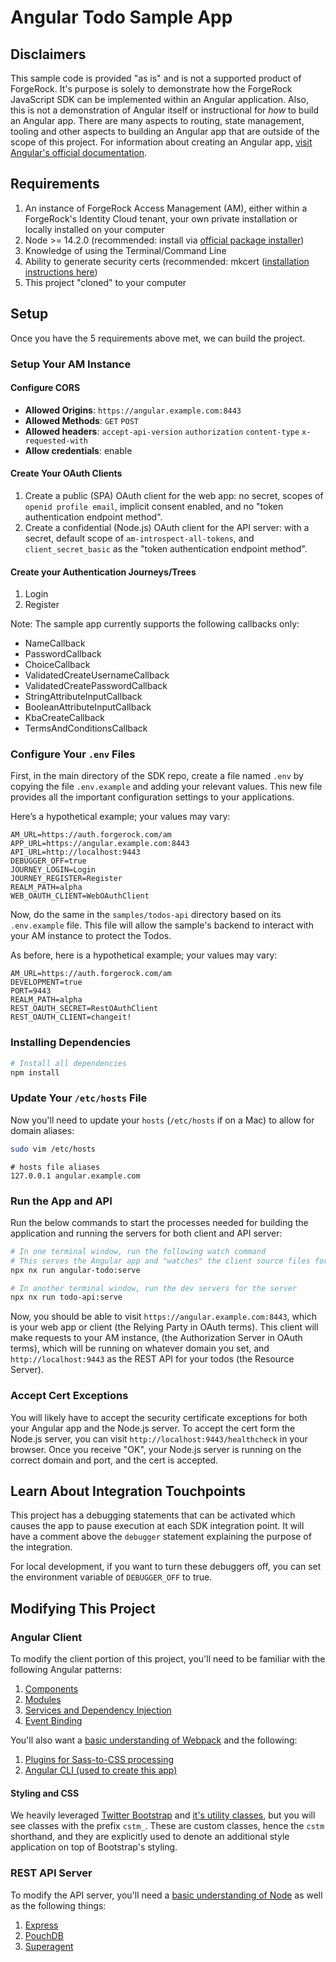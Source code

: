 # Angular Todo Sample App

## Disclaimers

This sample code is provided "as is" and is not a supported product of ForgeRock. It's purpose is solely to demonstrate how the ForgeRock JavaScript SDK can be implemented within an Angular application. Also, this is not a demonstration of Angular itself or instructional for _how_ to build an Angular app. There are many aspects to routing, state management, tooling and other aspects to building an Angular app that are outside of the scope of this project. For information about creating an Angular app, [visit Angular's official documentation](https://angular.io/cli).

## Requirements

1. An instance of ForgeRock Access Management (AM), either within a ForgeRock's Identity Cloud tenant, your own private installation or locally installed on your computer
2. Node >= 14.2.0 (recommended: install via [official package installer](https://nodejs.org/en/))
3. Knowledge of using the Terminal/Command Line
4. Ability to generate security certs (recommended: mkcert ([installation instructions here](https://github.com/FiloSottile/mkcert#installation))
5. This project "cloned" to your computer

## Setup

Once you have the 5 requirements above met, we can build the project.

### Setup Your AM Instance

#### Configure CORS

- **Allowed Origins**: `https://angular.example.com:8443`
- **Allowed Methods**: `GET` `POST`
- **Allowed headers**: `accept-api-version` `authorization` `content-type` `x-requested-with`
- **Allow credentials**: enable

#### Create Your OAuth Clients

1. Create a public (SPA) OAuth client for the web app: no secret, scopes of `openid profile email`, implicit consent enabled, and no "token authentication endpoint method".
2. Create a confidential (Node.js) OAuth client for the API server: with a secret, default scope of `am-introspect-all-tokens`, and `client_secret_basic` as the "token authentication endpoint method".

#### Create your Authentication Journeys/Trees

1. Login
2. Register

Note: The sample app currently supports the following callbacks only:

- NameCallback
- PasswordCallback
- ChoiceCallback
- ValidatedCreateUsernameCallback
- ValidatedCreatePasswordCallback
- StringAttributeInputCallback
- BooleanAttributeInputCallback
- KbaCreateCallback
- TermsAndConditionsCallback

### Configure Your `.env` Files

First, in the main directory of the SDK repo, create a file named `.env` by copying the file `.env.example` and adding your relevant values. This new file provides all the important configuration settings to your applications.

Here’s a hypothetical example; your values may vary:

```text
AM_URL=https://auth.forgerock.com/am
APP_URL=https://angular.example.com:8443
API_URL=http://localhost:9443
DEBUGGER_OFF=true
JOURNEY_LOGIN=Login
JOURNEY_REGISTER=Register
REALM_PATH=alpha
WEB_OAUTH_CLIENT=WebOAuthClient
```

Now, do the same in the `samples/todos-api` directory based on its `.env.example` file. This file will allow the sample's backend to interact with your AM instance to protect the Todos. 

As before, here is a hypothetical example; your values may vary:

```text
AM_URL=https://auth.forgerock.com/am
DEVELOPMENT=true
PORT=9443
REALM_PATH=alpha
REST_OAUTH_SECRET=RestOAuthClient
REST_OAUTH_CLIENT=changeit!
```

### Installing Dependencies

```sh
# Install all dependencies
npm install
```

### Update Your `/etc/hosts` File

Now you'll need to update your `hosts` (`/etc/hosts` if on a Mac) to allow for domain aliases:

```sh
sudo vim /etc/hosts
```

```text
# hosts file aliases
127.0.0.1 angular.example.com
```

### Run the App and API

Run the below commands to start the processes needed for building the application and running the servers for both client and API server:

```sh
# In one terminal window, run the following watch command
# This serves the Angular app and "watches" the client source files for changes, rebuilding when needed
npx nx run angular-todo:serve
```

```sh
# In another terminal window, run the dev servers for the server
npx nx run todo-api:serve
```

Now, you should be able to visit `https://angular.example.com:8443`, which is your web app or client (the Relying Party in OAuth terms). This client will make requests to your AM instance, (the Authorization Server in OAuth terms), which will be running on whatever domain you set, and `http://localhost:9443` as the REST API for your todos (the Resource Server).

### Accept Cert Exceptions

You will likely have to accept the security certificate exceptions for both your Angular app and the Node.js server. To accept the cert form the Node.js server, you can visit `http://localhost:9443/healthcheck` in your browser. Once you receive "OK", your Node.js server is running on the correct domain and port, and the cert is accepted.

## Learn About Integration Touchpoints

This project has a debugging statements that can be activated which causes the app to pause execution at each SDK integration point. It will have a comment above the `debugger` statement explaining the purpose of the integration.

For local development, if you want to turn these debuggers off, you can set the environment variable of `DEBUGGER_OFF` to true.

## Modifying This Project

### Angular Client

To modify the client portion of this project, you'll need to be familiar with the following Angular patterns:

1. [Components](https://angular.io/guide/architecture-components)
2. [Modules](https://angular.io/guide/architecture-modules)
3. [Services and Dependency Injection](https://angular.io/guide/architecture-services)
4. [Event Binding](https://angular.io/guide/event-binding-concepts)

You'll also want a [basic understanding of Webpack](https://webpack.js.org/concepts/) and the following:

1. [Plugins for Sass-to-CSS processing](https://webpack.js.org/loaders/sass-loader/#root)
2. [Angular CLI (used to create this app)](https://angular.io/cli)

#### Styling and CSS

We heavily leveraged [Twitter Bootstrap](https://getbootstrap.com/) and [it's utility classes](https://getbootstrap.com/docs/5.0/utilities/api/), but you will see classes with the prefix `cstm_`. These are custom classes, hence the `cstm` shorthand, and they are explicitly used to denote an additional style application on top of Bootstrap's styling.

### REST API Server

To modify the API server, you'll need a [basic understanding of Node](https://nodejs.org/en/about/) as well as the following things:

1. [Express](https://expressjs.com/)
2. [PouchDB](https://pouchdb.com/)
3. [Superagent](https://www.npmjs.com/package/superagent)